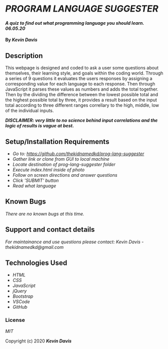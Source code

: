 # _PROGRAM LANGUAGE SUGGESTER_

#### _A quiz to find out what programming language you should learn. 06.05.20_

#### By _**Kevin Davis**_

## Description

This webpage is designed and coded to ask a user some questions about themselves, their learning style, and goals within the coding world. Through a series of 9 questions it evaluates the users responses by assigning a corresponding value for each language to each response. Then through JavaScript it parses these values as numbers and adds the total together. Then by the dividing the difference between the lowest possible total and the highest possible total by three, it provides a result based on the input total according to three different ranges correllary to the high, middle, low of the individual inputs. 

***DISCLAIMER: very little to no science behind input correlations and the logic of results is vague at best.***

## Setup/Installation Requirements

* _Go to: https://github.com/thekidnamedkd/prog-lang-suggester_
* _Gather link or clone from GUI to local machine_
* _Locate destination of prog-lang-suggester folder_
* _Execute index.html inside of photo_
* _Follow on screen directions and answer questions_
* _Click 'SUBMIT' button_
* _Read what language_

## Known Bugs

_There are no known bugs at this time._

## Support and contact details

_For maintainance and use questions please contact: Kevin Davis - thekidnamedkd@gmail.com_

## Technologies Used

* _HTML_
* _CSS_
* _JavaScript_
* _jQuery_
* _Bootstrap_
* _VSCode_
* _GitHub_

### License

*MIT*

Copyright (c) 2020 **_Kevin Davis_**
